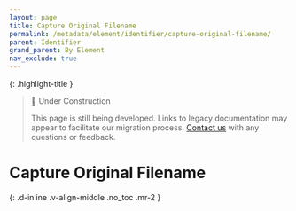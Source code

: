 ```yaml
---
layout: page
title: Capture Original Filename
permalink: /metadata/element/identifier/capture-original-filename/
parent: Identifier
grand_parent: By Element
nav_exclude: true
---
```


{: .highlight-title }
> 🚧 Under Construction
>
> This page is still being developed. Links to legacy documentation may appear to facilitate our migration process. [Contact us](/metadata-documentation/contact/) with any questions or feedback.

# Capture Original Filename
{: .d-inline .v-align-middle .no_toc .mr-2 }